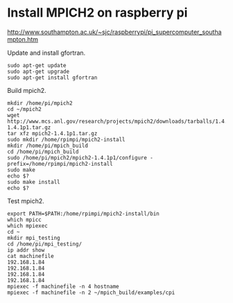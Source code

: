 # Install MPICH2 on raspberry pi

http://www.southampton.ac.uk/~sjc/raspberrypi/pi_supercomputer_southampton.htm

Update and install gfortran.
~~~
sudo apt-get update
sudo apt-get upgrade
sudo apt-get install gfortran
~~~~

Build mpich2.
~~~~
mkdir /home/pi/mpich2
cd ~/mpich2
wget http://www.mcs.anl.gov/research/projects/mpich2/downloads/tarballs/1.4.1p1/mpich2-1.4.1p1.tar.gz
tar xfz mpich2-1.4.1p1.tar.gz
sudo mkdir /home/rpimpi/mpich2-install
mkdir /home/pi/mpich_build
cd /home/pi/mpich_build
sudo /home/pi/mpich2/mpich2-1.4.1p1/configure -prefix=/home/rpimpi/mpich2-install
sudo make
echo $?
sudo make install
echo $?
~~~~

Test mpich2.
~~~~
export PATH=$PATH:/home/rpimpi/mpich2-install/bin
which mpicc
which mpiexec
cd ~
mkdir mpi_testing
cd /home/pi/mpi_testing/
ip addr show
cat machinefile 
192.168.1.84
192.168.1.84
192.168.1.84
192.168.1.84
mpiexec -f machinefile -n 4 hostname
mpiexec -f machinefile -n 2 ~/mpich_build/examples/cpi
~~~~
